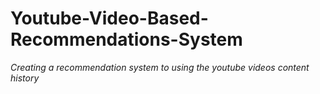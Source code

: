 # Youtube-Video-Based-Recommendations-System
*Creating a recommendation system to using the youtube videos content history*
